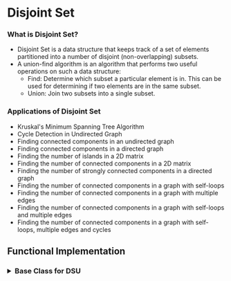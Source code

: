 <!--  write down readme file for disjoint set  -->
# Disjoint Set

### What is Disjoint Set?
* Disjoint Set is a data structure that keeps track of a set of elements partitioned into a number of disjoint (non-overlapping) subsets.
* A union-find algorithm is an algorithm that performs two useful operations on such a data structure:
    * Find: Determine which subset a particular element is in. This can be used for determining if two elements are in the same subset.
    * Union: Join two subsets into a single subset.

### Applications of Disjoint Set
* Kruskal's Minimum Spanning Tree Algorithm
* Cycle Detection in Undirected Graph
* Finding connected components in an undirected graph
* Finding connected components in a directed graph
* Finding the number of islands in a 2D matrix
* Finding the number of connected components in a 2D matrix
* Finding the number of strongly connected components in a directed graph
* Finding the number of connected components in a graph with self-loops
* Finding the number of connected components in a graph with multiple edges
* Finding the number of connected components in a graph with self-loops and multiple edges
* Finding the number of connected components in a graph with self-loops, multiple edges and cycles

## Functional Implementation
<h3>
<details>
<summary>Base Class for DSU</summary>

1.  <h3><a href='./01_BaseClass/00_DSU.md'>DSU (union is done by rank and size)</a></h3>
2.  <h3><a href='./01_BaseClass/01_DSUByParent.md'>DSU (union is done by only parent array)</a></h3>
3.  <h3><a href='./01_BaseClass/02_DSUByRank.md'>DSU (union is done by rank array)</a></h3>

</details>
<h3>
